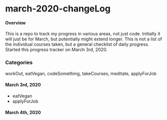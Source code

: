 # march-2020-changeLog

#### Overview

This is a repo to track my progress in various areas, not just code. Initially it will just be for March, but potentially might extend longer. This is not a list of the individual courses taken, but a general checklist of daily progress. Started this progress tracker on March 3rd, 2020.

### Categories

workOut, eatVegan, codeSomething, takeCourses, meditate, applyForJob

#### March 3rd, 2020

- eatVegan
- applyForJob

#### March 4th, 2020
